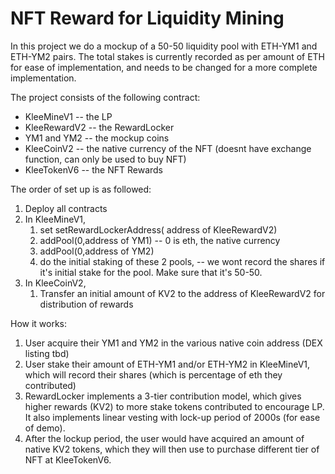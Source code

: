 # NFT Reward for Liquidity Mining

In this project we do a mockup of a 50-50 liquidity pool with ETH-YM1 and ETH-YM2 pairs. The total stakes is currently recorded as per amount of ETH for ease of implementation, and needs to be changed for a more complete implementation. 

The project consists of the following contract:
* KleeMineV1 -- the LP
* KleeRewardV2 -- the RewardLocker
* YM1 and YM2 -- the mockup coins
* KleeCoinV2 -- the native currency of the NFT (doesnt have exchange function, can only be used to buy NFT)
* KleeTokenV6 -- the NFT Rewards 

The order of set up is as followed:
1. Deploy all contracts
2. In KleeMineV1, 
   1. set setRewardLockerAddress( address of KleeRewardV2)
   2. addPool(0,address of YM1) -- 0 is eth, the native currency
   3. addPool(0,address of YM2) 
   4. do the initial staking of these 2 pools, -- we wont record the shares if it's initial stake for the pool. Make sure that it's 50-50. 
3. In KleeCoinV2,
   1. Transfer an initial amount of KV2 to the address of KleeRewardV2 for distribution of rewards

How it works:
1. User acquire their YM1 and YM2 in the various native coin address (DEX listing tbd)
2. User stake their amount of ETH-YM1 and/or ETH-YM2 in KleeMineV1, which will record their shares (which is percentage of eth they contributed)
3. RewardLocker implements a 3-tier contribution model, which gives higher rewards (KV2) to more stake tokens contributed to encourage LP. It also implements linear vesting with lock-up period of 2000s (for ease of demo).
4. After the lockup period, the user would have acquired an amount of native KV2 tokens, which they will then use to purchase different tier of NFT at KleeTokenV6. 

